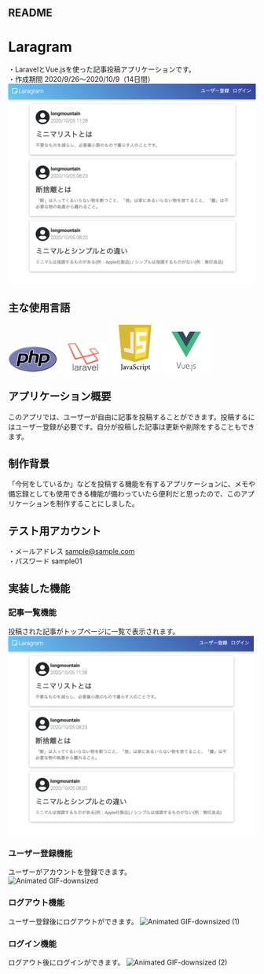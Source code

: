 ## README

# Laragram
・LaravelとVue.jsを使った記事投稿アプリケーションです。  
・作成期間 2020/9/26〜2020/10/9（14日間） 
<img src="https://github.com/longmt0225/laravel/blob/main/image.index.png">

## 主な使用言語
<img src="https://github.com/longmt0225/laravel/blob/main/image.php.png" width="100px"> <img src="https://github.com/longmt0225/laravel/blob/main/image.Laravel.jpg" width="100px"> <img src="https://github.com/longmt0225/laravel/blob/main/image.JavaScript.jpeg" width="100px"> <img src="https://github.com/longmt0225/laravel/blob/main/image.Vuejs.png" width="100px">  

## アプリケーション概要
このアプリでは、ユーザーが自由に記事を投稿することができます。投稿するにはユーザー登録が必要です。自分が投稿した記事は更新や削除をすることもできます。  

## 制作背景
「今何をしているか」などを投稿する機能を有するアプリケーションに、メモや備忘録としても使用できる機能が備わっていたら便利だと思ったので、このアプリケーションを制作することにしました。  

## テスト用アカウント
・メールアドレス sample@sample.com  
・パスワード sample01  

## 実装した機能
### 記事一覧機能  
投稿された記事がトップページに一覧で表示されます。
<img src="https://github.com/longmt0225/laravel/blob/main/image.index.png" width="500px">

### ユーザー登録機能  
ユーザーがアカウントを登録できます。  
![Animated GIF-downsized](https://user-images.githubusercontent.com/69623233/95037912-a0ddfb80-0707-11eb-862c-1da96af3763b.gif)

### ログアウト機能  
ユーザー登録後にログアウトができます。
![Animated GIF-downsized (1)](https://user-images.githubusercontent.com/69623233/95038268-adaf1f00-0708-11eb-8695-6ea9fc8f01ec.gif)

### ログイン機能
ログアウト後にログインができます。
![Animated GIF-downsized (2)](https://user-images.githubusercontent.com/69623233/95038681-b5bb8e80-0709-11eb-8c75-45c98ceecb50.gif)

